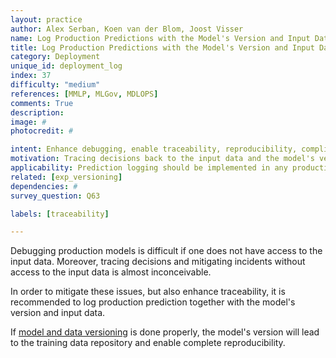 ```yaml
---
layout: practice
author: Alex Serban, Koen van der Blom, Joost Visser
name: Log Production Predictions with the Model's Version and Input Data
title: Log Production Predictions with the Model's Version and Input Data
category: Deployment
unique_id: deployment_log
index: 37
difficulty: "medium"
references: [MMLP, MLGov, MDLOPS]
comments: True
description:
image: #
photocredit: #

intent: Enhance debugging, enable traceability, reproducibility, compliance and incident management. #
motivation: Tracing decisions back to the input data and the model's version can be difficult. It is therefore recommended to log production predictions together with the model's version and input data.  #
applicability: Prediction logging should be implemented in any production-level ML application.
related: [exp_versioning]
dependencies: #
survey_question: Q63

labels: [traceability]

---
```


Debugging production models is difficult if one does not have access to the input data.
Moreover, tracing decisions and mitigating incidents without access to the input data is almost inconceivable.

In order to mitigate these issues, but also enhance traceability, it is recommended to log production prediction together with the model's version and input data.

If <a href="/best_practices/02-data_version/">model and data versioning</a> is done properly, the model's version will lead to the training data repository and enable complete reproducibility.